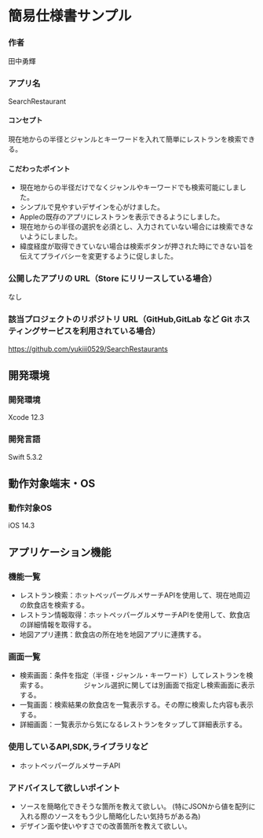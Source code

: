 # 簡易仕様書サンプル

### 作者
田中勇輝
### アプリ名
SearchRestaurant

#### コンセプト
現在地からの半径とジャンルとキーワードを入れて簡単にレストランを検索できる。

#### こだわったポイント
- 現在地からの半径だけでなくジャンルやキーワードでも検索可能にしました。
- シンプルで見やすいデザインを心がけました。
- Appleの既存のアプリにレストランを表示できるようにしました。
- 現在地からの半径の選択を必須とし、入力されていない場合には検索できないようにしました。
- 緯度経度が取得できていない場合は検索ボタンが押された時にできない旨を伝えてプライバシーを変更するように促しました。

### 公開したアプリの URL（Store にリリースしている場合）
なし

### 該当プロジェクトのリポジトリ URL（GitHub,GitLab など Git ホスティングサービスを利用されている場合）
https://github.com/yukiii0529/SearchRestaurants

## 開発環境
### 開発環境
Xcode 12.3

### 開発言語
Swift 5.3.2

## 動作対象端末・OS
### 動作対象OS
iOS 14.3

## アプリケーション機能

### 機能一覧
- レストラン検索：ホットペッパーグルメサーチAPIを使用して、現在地周辺の飲食店を検索する。
- レストラン情報取得：ホットペッパーグルメサーチAPIを使用して、飲食店の詳細情報を取得する。
- 地図アプリ連携：飲食店の所在地を地図アプリに連携する。

### 画面一覧
- 検索画面：条件を指定（半径・ジャンル・キーワード）してレストランを検索する。
  　　　　　ジャンル選択に関しては別画面で指定し検索画面に表示する。
- 一覧画面：検索結果の飲食店を一覧表示する。その際に検索した内容も表示する。
- 詳細画面：一覧表示から気になるレストランをタップして詳細表示する。

### 使用しているAPI,SDK,ライブラリなど
- ホットペッパーグルメサーチAPI

### アドバイスして欲しいポイント
- ソースを簡略化できそうな箇所を教えて欲しい。
(特にJSONから値を配列に入れる際のソースをもう少し簡略化したい気持ちがある為)
- デザイン面や使いやすさでの改善箇所を教えて欲しい。